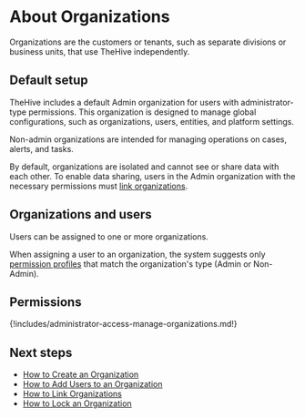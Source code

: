 # About Organizations

Organizations are the customers or tenants, such as separate divisions or business units, that use TheHive independently.

## Default setup

TheHive includes a default Admin organization for users with administrator-type permissions. This organization is designed to manage global configurations, such as organizations, users, entities, and platform settings. 

Non-admin organizations are intended for managing operations on cases, alerts, and tasks.

By default, organizations are isolated and cannot see or share data with each other. To enable data sharing, users in the Admin organization with the necessary permissions must [link organizations](link-an-organization.md).

## Organizations and users

Users can be assigned to one or more organizations.

When assigning a user to an organization, the system suggests only [permission profiles](../../administration/profiles.md) that match the organization's type (Admin or Non-Admin).

## Permissions

{!includes/administrator-access-manage-organizations.md!}

## Next steps

* [How to Create an Organization](create-an-organization.md)
* [How to Add Users to an Organization](add-users-to-an-organization.md)
* [How to Link Organizations](link-an-organization.md)
* [How to Lock an Organization](lock-an-organization.md)